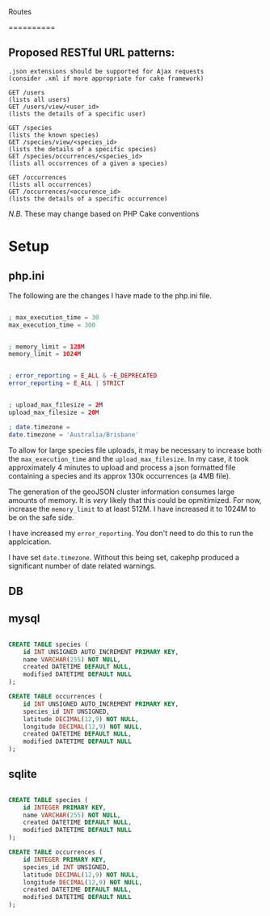 Routes

==========

Proposed RESTful URL patterns:
---------------------------------

```
.json extensions should be supported for Ajax requests
(consider .xml if more appropriate for cake framework)

GET /users                                                       (lists all users)
GET /users/view/<user_id>                                        (lists the details of a specific user)

GET /species                                                     (lists the known species)
GET /species/view/<species_id>                                   (lists the details of a specific species)
GET /species/occurrences/<species_id>                            (lists all occurrences of a given a species)

GET /occurrences                                                 (lists all occurrences)
GET /occurrences/<occurence_id>                                  (lists the details of a specific occurrence)
```

*N.B.* These may change based on PHP Cake conventions

Setup
==========

php.ini
---------

The following are the changes I have made to the php.ini file.

```php

; max_execution_time = 30
max_execution_time = 300


; memory_limit = 128M
memory_limit = 1024M


; error_reporting = E_ALL & ~E_DEPRECATED
error_reporting = E_ALL | STRICT


; upload_max_filesize = 2M
upload_max_filesize = 20M

; date.timezone =
date.timezone = 'Australia/Brisbane'

```

To allow for large species file uploads, it may be necessary to increase both the <code>max_execution_time</code> and the <code>upload_max_filesize</code>.
In my case, it took approximately 4 minutes to upload and process a json formatted file containing a species and its approx 130k occurrences (a 4MB file).

The generation of the geoJSON cluster information consumes large amounts of memory. It is *very* likely that this could be opmitimized.
For now, increase the <code>memory_limit</code> to at least 512M. I have increased it to 1024M to be on the safe side.

I have increased my <code>error_reporting</code>. You don't need to do this to run the applcication.

I have set <code>date.timezone</code>. Without this being set, cakephp produced a significant number of date related warnings.


DB
---------

mysql
---------

```sql

CREATE TABLE species (
    id INT UNSIGNED AUTO_INCREMENT PRIMARY KEY,
    name VARCHAR(255) NOT NULL,
    created DATETIME DEFAULT NULL,
    modified DATETIME DEFAULT NULL
);

CREATE TABLE occurrences (
    id INT UNSIGNED AUTO_INCREMENT PRIMARY KEY,
    species_id INT UNSIGNED,
    latitude DECIMAL(12,9) NOT NULL,
    longitude DECIMAL(12,9) NOT NULL,
    created DATETIME DEFAULT NULL,
    modified DATETIME DEFAULT NULL
);

```

sqlite
---------

```sql

CREATE TABLE species (
    id INTEGER PRIMARY KEY,
    name VARCHAR(255) NOT NULL,
    created DATETIME DEFAULT NULL,
    modified DATETIME DEFAULT NULL
);

CREATE TABLE occurrences (
    id INTEGER PRIMARY KEY,
    species_id INT UNSIGNED,
    latitude DECIMAL(12,9) NOT NULL,
    longitude DECIMAL(12,9) NOT NULL,
    created DATETIME DEFAULT NULL,
    modified DATETIME DEFAULT NULL
);

```
